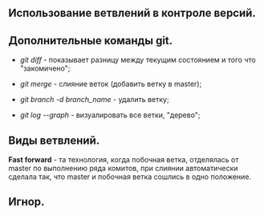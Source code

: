 ## Использование ветвлений в контроле версий.

## Дополнительные команды git.

* *git diff* - показывает разницу между текущим состоянием и того что "закомичено";

* *git merge* - слияние веток (добавить ветку в master);

* *git branch -d branch_name* - удалить ветку;

* *git log --graph* - визуалировать все ветки, "дерево";

## Виды ветвлений.

__**Fast forward**__ - та технология, когда побочная ветка, отделялась от master по выполнению ряда комитов, при слиянии автоматически сделала так, что master и побочная ветка сошлись в одно положение.

## Игнор.